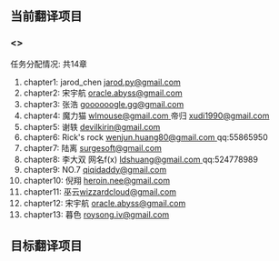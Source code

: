 ## 当前翻译项目 ##

### <<Practical Clojure>> ###

任务分配情况: 共14章

  1. chapter1:   jarod\_chen   [jarod.py@gmail.com ](.md)
  1. chapter2:   宋宇航  [oracle.abyss@gmail.com ](.md)
  1. chapter3:   张浩  [goooooogle.gg@gmail.com ](.md)
  1. chapter4:   魔力猫 [wlmouse@gmail.com ](.md) 帝归 [xudi1990@gmail.com ](.md)
  1. chapter5:   谢轶 [devilkirin@gmail.com ](.md)
  1. chapter6:   Rick's rock  [wenjun.huang80@gmail.com ](.md)  qq:55865950
  1. chapter7:   陆离   [surgesoft@gmail.com ](.md)
  1. chapter8:   李大双 网名f(x)  [ldshuang@gmail.com ](.md) qq:524778989
  1. chapter9:   NO.7 [qiqidaddy@gmail.com ](.md)
  1. chapter10: 倪翔 [heroin.nee@gmail.com ](.md)
  1. chapter11:  巫云[wizzardcloud@gmail.com ](.md)
  1. chapter12: 宋宇航  [oracle.abyss@gmail.com ](.md)
  1. chapter13: 暮色 [roysong.iv@gmail.com ](.md)
## 目标翻译项目 ##